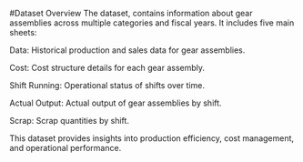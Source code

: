 #Dataset Overview
The dataset, contains information about gear assemblies across multiple categories and fiscal years. It includes five main sheets:

Data: Historical production and sales data for gear assemblies.

Cost: Cost structure details for each gear assembly.

Shift Running: Operational status of shifts over time.

Actual Output: Actual output of gear assemblies by shift.

Scrap: Scrap quantities by shift.

This dataset provides insights into production efficiency, cost management, and operational performance.
